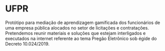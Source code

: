 # UFPR
Protótipo para mediação de aprendizagem gamificada dos funcionários de uma empresa pública alocados no setor de licitações e contratações. Pretendemos reunir materiais e soluções que estejam interligados e executados na internet referente ao tema Pregão Eletrônico sob égide do Decreto 10.024/2019.
